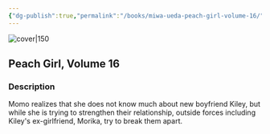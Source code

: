 ```yaml
---
{"dg-publish":true,"permalink":"/books/miwa-ueda-peach-girl-volume-16/","title":"\"Peach Girl, Volume 16\"","tags":["manga","romance"]}
---
```




![cover|150](http://books.google.com/books/content?id=Fh5sDwAAQBAJ&printsec=frontcover&img=1&zoom=1&edge=curl&source=gbs_api)

## Peach Girl, Volume 16

### Description

Momo realizes that she does not know much about new boyfriend Kiley, but while she is trying to strengthen their relationship, outside forces including Kiley's ex-girlfriend, Morika, try to break them apart.
```